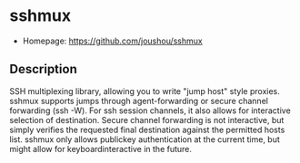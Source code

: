 # sshmux

* Homepage: https://github.com/joushou/sshmux

## Description
SSH multiplexing library, allowing you to write "jump host" style proxies.
sshmux supports jumps through agent-forwarding or secure channel forwarding (ssh -W).
For ssh session channels, it also allows for interactive selection of destination.
Secure channel forwarding is not interactive, but simply verifies the requested final destination against the permitted hosts list.
sshmux only allows publickey authentication at the current time, but might allow for keyboardinteractive in the future.